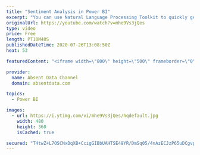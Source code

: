 ```yaml
---
title: "Sentiment Analysis in Power BI"
excerpt: "You can use Natural Language Processing Toolkit to quickly get sentiment scores on text like comments or tweets. You can check out the full written instructions here:"
originalUrl: https://youtube.com/watch?v=mhe9Vs3jQes
type: video
price: Free
length: PT10M40S
publishedDateTime: 2020-07-26T13:08:50Z
heat: 53

featuredContent: "<iframe width=\"800\" height=\"500\" frameborder=\"0\" src=\"https://www.youtube.com/embed/mhe9Vs3jQes\" allow=\"accelerometer; autoplay; encrypted-media; gyroscope; picture-in-picture\" allowfullscreen></iframe>"

provider:
  name: Absent Data Channel
  domain: absentdata.com

topics:
  - Power BI

images:
  - url: https://i.ytimg.com/vi/mhe9Vs3jQes/hqdefault.jpg
    width: 480
    height: 360
    isCached: true

secured: "T4twZ+L7OSCNxDqXB+CcigGIBbUAHTSE49YR/DmSq05/4nAzECJzP65uDCgvprcOg2/Q2EAvvAdVDdQCZK5dBpuLyhpEu/3Y7y1/bo2vNCkNfcq48QtX5eT/A/iCiwksZf50GRzW3mZ7HRX4+KHbvQp0UNVTG7m6EzgjbideBBIojSdt49oDJ2dXfKemcffO7JzZj7Awo0YSkmj9S1oBhIVf2XJHjnTkzeNYM3bb4dXYdUak0+TCrZUlt8MBR5XT/+eEhiQN9sJ74tXIVoj5lo3/ybfrJZwVANQIJdsA5oIbC2AjvA9kClHGY4cQS5frsCqA2RyFvBsusre+G1lSFlfl5uoTBhpjiVs4RB25cInFoNZp+4lYcDzYXpL02Bg8f3Q94iXyN22XiVNS/G9VI9boIECJLBVsNiliuuZnxig=;6vWIuMP9C3NxNEWETPSw1w=="
---
```


